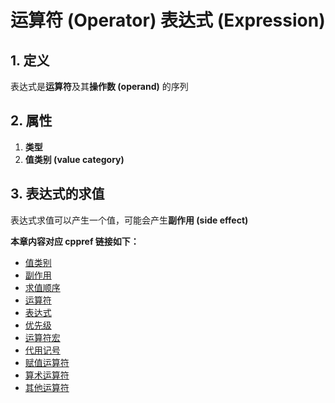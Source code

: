 # 运算符 (Operator) 表达式 (Expression)

## 1. 定义

表达式是**运算符**及其**操作数 (operand)** 的序列

## 2. 属性

1. **类型**
2. **值类别 (value category)**

## 3. 表达式的求值

表达式求值可以产生一个值，可能会产生**副作用 (side effect)**

**本章内容对应 cppref 链接如下：**

- [值类别](https://zh.cppreference.com/w/c/language/value_category)
- [副作用](https://zh.cppreference.com/w/c/language/eval_order)
- [求值顺序](https://zh.cppreference.com/w/c/language/eval_order)
- [运算符](https://zh.cppreference.com/w/c/language/operator_other)
- [表达式](https://zh.cppreference.com/w/c/language/expressions)
- [优先级](https://zh.cppreference.com/w/c/language/operator_precedence)
- [运算符宏](https://zh.cppreference.com/w/c/language/operator_alternative)
- [代用记号](https://zh.cppreference.com/w/c/language/operator_alternative)
- [赋值运算符](https://zh.cppreference.com/w/c/language/operator_assignment)
- [算术运算符](https://zh.cppreference.com/w/c/language/operator_arithmetic)
- [其他运算符](https://zh.cppreference.com/w/c/language/operator_other)
